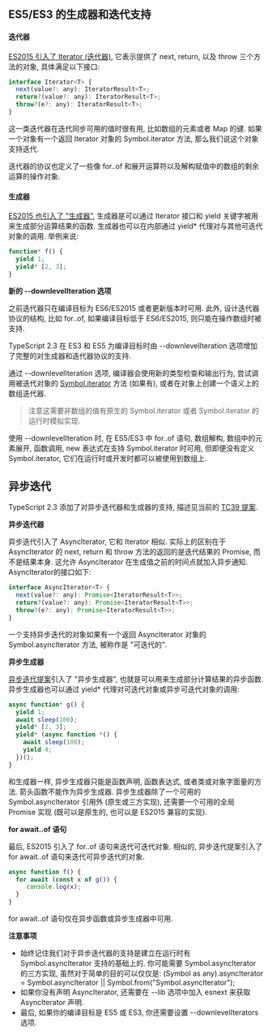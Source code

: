 ## ES5/ES3 的生成器和迭代支持

#### **迭代器**

[ES2015 引入了 Iterator (迭代器)](https://link.zhihu.com/?target=http%3A//www.ecma-international.org/ecma-262/6.0/%23sec-iteration), 它表示提供了 next, return, 以及 throw 三个方法的对象, 具体满足以下接口:

```js
interface Iterator<T> {
  next(value?: any): IteratorResult<T>;
  return?(value?: any): IteratorResult<T>;
  throw?(e?: any): IteratorResult<T>;
}
```

这一类迭代器在迭代同步可用的值时很有用, 比如数组的元素或者 Map 的键. 如果一个对象有一个返回 Iterator 对象的 Symbol.iterator 方法, 那么我们说这个对象支持迭代.

迭代器的协议也定义了一些像 for..of 和展开运算符以及解构赋值中的数组的剩余运算的操作对象.

#### **生成器**

[ES2015 也引入了 "生成器"](https://link.zhihu.com/?target=http%3A//www.ecma-international.org/ecma-262/6.0/%23sec-generatorfunction-objects), 生成器是可以通过 Iterator 接口和 yield 关键字被用来生成部分运算结果的函数. 生成器也可以在内部通过 yield* 代理对与其他可迭代对象的调用. 举例来说:

```js
function* f() {
  yield 1;
  yield* [2, 3];
}
```

**新的 --downlevelIteration 选项**

之前迭代器只在编译目标为 ES6/ES2015 或者更新版本时可用. 此外, 设计迭代器协议的结构, 比如 for..of, 如果编译目标低于 ES6/ES2015, 则只能在操作数组时被支持.

TypeScript 2.3 在 ES3 和 ES5 为编译目标时由 --downlevelIteration 选项增加了完整的对生成器和迭代器协议的支持.

通过 --downlevelIteration 选项, 编译器会使用新的类型检查和输出行为, 尝试调用被迭代对象的 [Symbol.iterator]() 方法 (如果有), 或者在对象上创建一个语义上的数组迭代器.

> 注意这需要非数组的值有原生的 Symbol.iterator 或者 Symbol.iterator 的运行时模拟实现.

使用 --downlevelIteration 时, 在 ES5/ES3 中 for..of 语句, 数组解构, 数组中的元素展开, 函数调用, new 表达式在支持 Symbol.iterator 时可用, 但即便没有定义 Symbol.iterator, 它们在运行时或开发时都可以被使用到数组上.

## 异步迭代

TypeScript 2.3 添加了对异步迭代器和生成器的支持, 描述见当前的 [TC39 提案](https://link.zhihu.com/?target=https%3A//github.com/tc39/proposal-async-iteration).

**异步迭代器**

异步迭代引入了 AsyncIterator, 它和 Iterator 相似. 实际上的区别在于 AsyncIterator 的 next, return 和 throw 方法的返回的是迭代结果的 Promise, 而不是结果本身. 这允许 AsyncIterator 在生成值之前的时间点就加入异步通知. AsyncIterator的接口如下:

```js
interface AsyncIterator<T> {
  next(value?: any): Promise<IteratorResult<T>>;
  return?(value?: any): Promise<IteratorResult<T>>;
  throw?(e?: any): Promise<IteratorResult<T>>;
}
```

一个支持异步迭代的对象如果有一个返回 AsyncIterator 对象的 Symbol.asyncIterator 方法, 被称作是 "可迭代的".

**异步生成器**

[异步迭代提案](https://link.zhihu.com/?target=https%3A//github.com/tc39/proposal-async-iteration)引入了 "异步生成器", 也就是可以用来生成部分计算结果的异步函数. 异步生成器也可以通过 yield* 代理对可迭代对象或异步可迭代对象的调用:

```js
async function* g() {
  yield 1;
  await sleep(100);
  yield* [2, 3];
  yield* (async function *() {
    await sleep(100);
    yield 4;
  })();
}
```

和生成器一样, 异步生成器只能是函数声明, 函数表达式, 或者类或对象字面量的方法. 箭头函数不能作为异步生成器. 异步生成器除了一个可用的 Symbol.asyncIterator 引用外 (原生或三方实现), 还需要一个可用的全局 Promise 实现 (既可以是原生的, 也可以是 ES2015 兼容的实现).

**for await..of 语句**

最后, ES2015 引入了 for..of 语句来迭代可迭代对象. 相似的, 异步迭代提案引入了 for await..of 语句来迭代可异步迭代的对象.

```js
async function f() {
  for await (const x of g()) {
     console.log(x);
  }
}
```

for await..of 语句仅在异步函数或异步生成器中可用.

**注意事项**

- 始终记住我们对于异步迭代器的支持是建立在运行时有 Symbol.asyncIterator 支持的基础上的. 你可能需要 Symbol.asyncIterator 的三方实现, 虽然对于简单的目的可以仅仅是: (Symbol as any).asyncIterator = Symbol.asyncIterator || Symbol.from("Symbol.asyncIterator");
- 如果你没有声明 AsyncIterator, 还需要在 --lib 选项中加入 esnext 来获取 AsyncIterator 声明.
- 最后, 如果你的编译目标是 ES5 或 ES3, 你还需要设置 --downlevelIterators 选项.